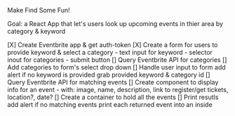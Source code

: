 Make Find Some Fun!

Goal: a React App that let's users look up upcoming events in thier area by category & keyword 

[X] Create Eventbrite app & get auth-token
[X] Create a form for users to provide keyword & select a category
    - text input for keyword
    - selector inout for categories
    - submit button
[] Query Eventbrite API for categories 
[] Add categories to form's select drop down
[] Handle user input to form 
    add alert if no keyword is provided
    grab provided keyword & category id
[] Query Eventbrite API for matching events
[] Create component to display info for an event <Event />
    - with: image, name, description, link to register/get tickets, location?, date?
[] Create a container to hold all the events <EventsList />
[] Print resutls
    add alert if no matching events
    print each returned event into an <Event /> inside <EventsList />